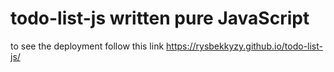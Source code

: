 # todo-list-js written pure JavaScript
to see the deployment follow this link  https://rysbekkyzy.github.io/todo-list-js/ 
